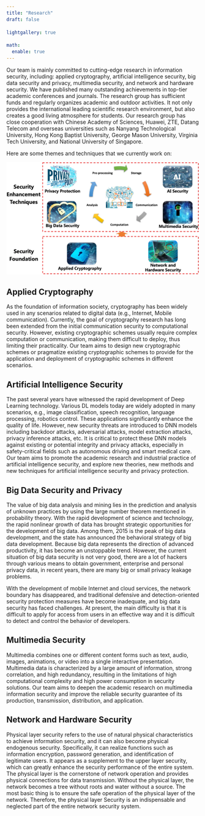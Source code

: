 ```yaml
---
title: "Research"
draft: false

lightgallery: true

math:
  enable: true
---
```


Our team is mainly committed to cutting-edge research in information security, including: applied cryptography, artificial intelligence security, big data security and privacy, multimedia security, and network and hardware security. We have published many outstanding achievements in top-tier academic conferences and journals. The research group has sufficient funds and regularly organizes academic and outdoor activities. It not only provides the international leading scientific research environment, but also creates a good living atmosphere for students. Our research group has close cooperation with Chinese Academy of Sciences, Huawei, ZTE, Datang Telecom and overseas universities such as Nanyang Technological University, Hong Kong Baptist University, George Mason University, Virginia Tech University, and National University of Singapore.

Here are some themes and techniques that we currently work on:

![Research](/research/framework.webp)

## Applied Cryptography

<!-- ![Privacy Protection](./privacy_protection.png) -->

As the foundation of information society, cryptography has been widely used in any scenarios related to digital data (e.g., Internet, Mobile communication).  Currently, the goal of cryptography research has long been extended from the initial communication security to computational security. However, existing cryptographic schemes usually require complex computation or communication, making them difficult to deploy, thus limiting their practicality. Our team aims to design new cryptographic schemes or pragmatize existing cryptographic schemes to provide for the application and deployment of cryptographic schemes in different scenarios.

<!-- Data privacy has been called “the most important issue in the next decade,” and has taken center stage thanks to legislation like the European Union’s General Data Protection Regulation (GDPR) and the California Consumer Privacy Act (CCPA). Researchers are scrambling to keep up with the requirements. In particular, “Privacy by Design” is integral to the GDPR and will likely only gain in popularity this decade. When using privacy preserving techniques, legislation suddenly becomes less daunting, as does ensuring data security which is central to maintaining user trust.  -->

<!-- Data privacy is a central issue to training and testing AI models, especially ones that train and infer on sensitive data. We are also actively exploring the direction of perfect privacy AI.  -->

<!-- <div style="text-align: right;">
<a href="/zh-cn/posts/applied-cryptography/">Read More <i class="fas fa-angle-double-right fa-fw"></i></a>
</div> -->

## Artificial Intelligence Security

<!-- ![Artificial Intelligence Security](./artificial_intelligence_security.png) -->
The past several years have witnessed the rapid development of Deep Learning technology. Various DL models today are widely adopted in many scenarios, e.g., image classification, speech recognition, language processing, robotics control. These applications significantly enhance the quality of life. However, new security threats are introduced to DNN models including backdoor attacks, adversarial attacks, model extraction attacks, privacy inference attacks, etc. It is critical to protect these DNN models against existing or potential integrity and privacy attacks, especially in safety-critical fields such as autonomous driving and smart medical care. Our team aims to promote the academic research and industrial practice of artificial intelligence security, and explore new theories, new methods and new techniques for artificial intelligence security and privacy protection.

<!-- <div style="text-align: right;">
<a href="/zh-cn/posts/artificial-intelligence-security/">Read More <i class="fas fa-angle-double-right fa-fw"></i></a>
</div> -->

## Big Data Security and Privacy

The value of big data analysis and mining lies in the prediction and analysis of unknown practices by using the large number theorem mentioned in probability theory. With the rapid development of science and technology, the rapid nonlinear growth of data has brought strategic opportunities for the development of big data. Among them, 2015 is the peak of big data development, and the state has announced the behavioral strategy of big data development. Because big data represents the direction of advanced productivity, it has become an unstoppable trend. However, the current situation of big data security is not very good, there are a lot of hackers through various means to obtain government, enterprise and personal privacy data, in recent years, there are many big or small privacy leakage problems.

With the development of mobile Internet and cloud services, the network boundary has disappeared, and traditional defensive and detection-oriented security protection measures have become inadequate, and big data security has faced challenges. At present, the main difficulty is that it is difficult to apply for access from users in an effective way and it is difficult to detect and control the behavior of developers.

<!-- <div style="text-align: right;">
<a href="/zh-cn/posts/big-data-security-and-privacy-protection/">Read More <i class="fas fa-angle-double-right fa-fw"></i></a>
</div> -->

## Multimedia Security

<!-- ![Multimedia Security](./multimedia_security.png) -->

Multimedia combines one or different content forms such as text, audio, images, animations, or video into a single interactive presentation.  Multimedia data is characterized by a large amount of information, strong correlation, and high redundancy, resulting in the limitations of high computational complexity and high power consumption in security solutions. Our team aims to deepen the academic research on multimedia information security and improve the reliable security guarantee of its production, transmission, distribution, and application.

<!-- At present, a variety of relevant security researches have been carried out around various forms of multimedia data in the open literature. Typical security researches include information hiding using multimedia as a cover carrier, digital watermarking for copyright protection and tracking of multimedia content, multimedia forensics for multimedia originality identification, multimedia perceptual hash and multimedia privacy for multimedia sensitive content protection and other researches related to multimedia security. -->

<!-- <div style="text-align: right;">
<a href="/zh-cn/posts/multimedia-security/">Read More <i class="fas fa-angle-double-right fa-fw"></i></a>
</div> -->


## Network and Hardware Security

Physical layer security refers to the use of natural physical characteristics to achieve information security, and it can also become physical endogenous security. Specifically, it can realize functions such as information encryption, password generation, and identification of legitimate users. It appears as a supplement to the upper layer security, which can greatly enhance the security performance of the entire system. The physical layer is the cornerstone of network operation and provides physical connections for data transmission. Without the physical layer, the network becomes a tree without roots and water without a source. The most basic thing is to ensure the safe operation of the physical layer of the network. Therefore, the physical layer Security is an indispensable and neglected part of the entire network security system.

<!-- <div style="text-align: right;">
<a href="/zh-cn/posts/hardware-security/">Read More <i class="fas fa-angle-double-right fa-fw"></i></a>
</div> -->
